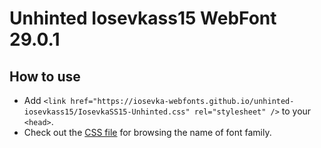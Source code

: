 # Unhinted Iosevkass15 WebFont 29.0.1

## How to use

- Add `<link href="https://iosevka-webfonts.github.io/unhinted-iosevkass15/IosevkaSS15-Unhinted.css" rel="stylesheet" />` to your `<head>`.
- Check out the [CSS file](./IosevkaSS15-Unhinted.css) for browsing the name of font family.
